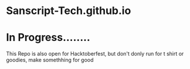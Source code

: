 # Sanscript-Tech.github.io

# In Progress........
This Repo is also open for Hacktoberfest, but don't donly run for t shirt or goodies, make somethhing for good
